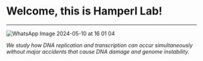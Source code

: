 # Welcome, this is Hamperl Lab!
---
![WhatsApp Image 2024-05-10 at 16 01 04](https://github.com/hamperlgroup/.github/assets/38733664/38afbe60-6a59-4fdb-9e36-de31ad9ad53a)

*We study how DNA replication and transcription can occur simultaneously without major accidents that cause DNA damage and genome instability.*

